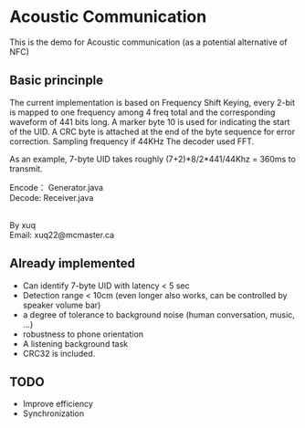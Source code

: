Acoustic Communication
========
<p>This is the demo for Acoustic communication (as a potential alternative of NFC)</p>

<h2>Basic princinple</h2>
<p>
The current implementation is based on Frequency Shift Keying, every 2-bit is mapped to one frequency 
among 4 freq total and the corresponding waveform of 441 bits long. A marker byte 10 is used for indicating
the start of the UID. A CRC byte is attached at the end of the byte sequence for error correction. 
Sampling frequency if 44KHz The decoder used FFT.
</p>
<p>As an example, 7-byte UID takes roughly (7+2)*8/2*441/44Khz = 360ms to transmit. </p>

</p>
Encode： Generator.java
<br/>
Decode: Receiver.java
</p>
<br/>
By xuq
<br/>
Email: xuq22@mcmaster.ca
<br>

<h2>Already implemented</h2>
<ul>
<li> Can identify 7-byte UID with latency < 5 sec </li>
<li> Detection range < 10cm (even longer also works, can be controlled by speaker volume bar)</li>
<li> a degree of tolerance to background noise (human conversation, music, …)</li>
<li> robustness to phone orientation</li>
<li> A listening background task</li>
<li> CRC32 is included.</li>
</ul>

<h2>TODO</h2>
<ul>
<li>Improve efficiency</li>
<li>Synchronization</li>
</ul>
